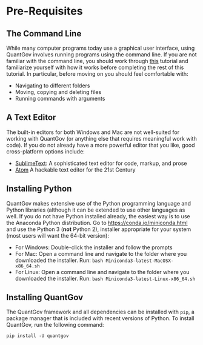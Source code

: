 # Pre-Requisites

## The Command Line

While many computer programs today use a graphical user interface, using
QuantGov involves running programs using the command line. If you are not
familiar with the command line, you should work through
[this](https://tutorial.djangogirls.org/en/intro_to_command_line/) tutorial and
familiarize yourself with how it works before completing the rest of this
tutorial. In particular, before moving on you should feel comfortable with:

-   Navigating to different folders
-   Moving, copying and deleting files
-   Running commands with arguments

## A Text Editor

The built-in editors for both Windows and Mac are not well-suited for working
with QuantGov (or anything else that requires meaningful work with code). If
you do not already have a more powerful editor that you like, good
cross-platform options include:

-   [SublimeText](https://www.sublimetext.com/): A sophisticated text editor
    for code, markup, and prose
-   [Atom](https://atom.io/) A hackable text editor for the 21st Century

## Installing Python

QuantGov makes extensive use of the Python programming language and Python
libraries (although it can be extended to use other languages as well. If you
do not have Python installed already, the easiest way is to use the Anaconda
Python distribution. Go to <https://conda.io/miniconda.html> and use the Python
3 (**not** Python 2), installer appropriate for your system (most users will
want the 64-bit version):

-   For Windows: Double-click the installer and follow the prompts
-   For Mac: Open a command line and navigate to the folder where you
    downloaded the installer. Run: `bash Miniconda3-latest-MacOSX-x86_64.sh`
-   For Linux: Open a command line and navigate to the folder where you
    downloaded the installer. Run: `bash Miniconda3-latest-Linux-x86_64.sh`

## Installing QuantGov

The QuantGov framework and all dependencies can be installed with `pip`, a
package manager that is included with recent versions of Python. To install
QuantGov, run the following command:

    pip install -U quantgov

